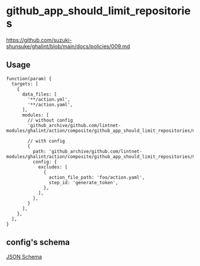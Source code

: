 # github_app_should_limit_repositories

https://github.com/suzuki-shunsuke/ghalint/blob/main/docs/policies/009.md

## Usage

```jsonnet
function(param) {
  targets: [
    {
      data_files: [
        '**/action.yml',
        '**/action.yaml',
      ],
      modules: [
        // without config
        'github_archive/github.com/lintnet-modules/ghalint/action/composite/github_app_should_limit_repositories/main.jsonnet@12aac7476916a42e9de8646ac75c98274cfe8521:v0.3.2',

        // with config
        {
          path: 'github_archive/github.com/lintnet-modules/ghalint/action/composite/github_app_should_limit_repositories/main.jsonnet@12aac7476916a42e9de8646ac75c98274cfe8521:v0.3.2',
          config: {
            excludes: [
              {
                action_file_path: 'foo/action.yaml',
                step_id: 'generate_token',
              },
            ],
          },
        }
      ],
    },
  ],
}
```

## config's schema

[JSON Schema](main_config_schema.json)
